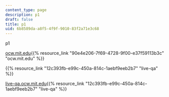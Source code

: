 ```yaml
---
content_type: page
description: p1
draft: false
title: p1
uid: 6b8589da-a8f5-4f9f-9010-83f2a71e3c68
---
```

p1

[ocw.mit.edu](http://localhost:8043/sites/ibrahims-purple-course/type/page/new/ocw.mit.edu){{% resource_link "90e4e206-7f69-4728-9f00-e37f59113b3c" "ocw.mit.edu" %}}

{{% resource_link "12c393fb-e99c-450a-814c-1aebf9eeb2b7" "live-qa" %}}

[live-qa.ocw.mit.edu](http://localhost:8043/sites/ibrahims-purple-course/type/page/new/live-qa.ocw.mit.edu){{% resource_link "12c393fb-e99c-450a-814c-1aebf9eeb2b7" "live-qa" %}}